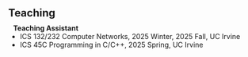 <h1 id="teaching"></h1>

<h2 style="margin: 60px 0px 10px;">Teaching</h2>

<h4 style="margin:0 10px 0;">Teaching Assistant</h4>

<ul style="margin:0 0 5px;">
<li>ICS 132/232 Computer Networks, 2025 Winter, 2025 Fall, UC Irvine</li>
<li>ICS 45C Programming in C/C++, 2025 Spring, UC Irvine</li>
</ul>

